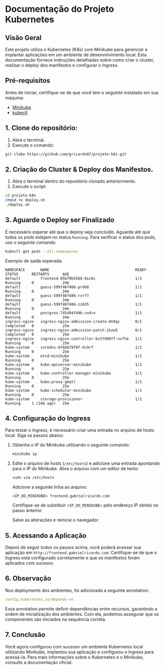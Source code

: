 # Documentação do Projeto Kubernetes

## Visão Geral

Este projeto utiliza o Kubernetes (K8s) com Minikube para gerenciar e implantar aplicações em um ambiente de desenvolvimento local. Esta documentação fornece instruções detalhadas sobre como criar o cluster, realizar o deploy dos manifestos e configurar o Ingress.

## Pré-requisitos

Antes de iniciar, certifique-se de que você tem o seguinte instalado em sua máquina:

- [Minikube](https://minikube.sigs.k8s.io/docs/start/) 
- [kubectl](https://kubernetes.io/docs/tasks/tools/install-kubectl/) 

## 1. Clone do repositório:

1. Abra o terminal.
2. Execute o comando:

```bash
git clobe https://github.com/gricardo87/projeto-k8s.git
```

## 2. Criação do Cluster & Deploy dos Manifestos.

1. Abra o terminal dentro do repositório clonado anteriormente.
2. Execute o script:

```bash
cd projeto-k8s
chmod +x deploy.sh
./deploy.sh
```

## 3. Aguarde o Deploy ser Finalizado

É necessário esperar até que o deploy seja concluído. Aguarde até que todos os pods estejam no status `Running`. Para verificar o status dos pods, use o seguinte comando:

```bash
kubectl get pods --all-namespaces
```
Exemplo de saída esperada:

```
NAMESPACE       NAME                                       READY   STATUS      RESTARTS      AGE
default         frontend-85bf9b5568-8xc6c                  1/1     Running     0             24m
default         guess-599f46f486-prd68                     1/1     Running     0             24m
default         guess-599f46f486-rvrf7                     1/1     Running     0             24m
default         guess-599f46f486-zz62h                     1/1     Running     0             24m
default         postgres-745494fd46-cn4rx                  1/1     Running     0             24m
ingress-nginx   ingress-nginx-admission-create-m59qs       0/1     Completed   0             25m
ingress-nginx   ingress-nginx-admission-patch-jkzw5        0/1     Completed   0             25m
ingress-nginx   ingress-nginx-controller-bc57996ff-nvftm   1/1     Running     0             25m
kube-system     coredns-6f6b679f8f-dc9rf                   1/1     Running     0             25m
kube-system     etcd-minikube                              1/1     Running     0             25m
kube-system     kube-apiserver-minikube                    1/1     Running     0             25m
kube-system     kube-controller-manager-minikube           1/1     Running     0             25m
kube-system     kube-proxy-gbqtl                           1/1     Running     0             25m
kube-system     kube-scheduler-minikube                    1/1     Running     0             25m
kube-system     storage-provisioner                        1/1     Running     1 (24m ago)   25m
```

## 4. Configuração do Ingress

Para testar o Ingress, é necessário criar uma entrada no arquivo de hosts local. Siga os passos abaixo:

1. Obtenha o IP do Minikube utilizando o seguinte comando:

   ```bash
   minikube ip
   ```

2. Edite o arquivo de hosts (`/etc/hosts`) e adicione uma entrada apontando para o IP do Minikube. Abra o arquivo com um editor de texto:

   ```bash
   sudo vim /etc/hosts
   ```

   Adicione a seguinte linha ao arquivo:

   ```plaintext
   <IP_DO_MINIKUBE> frontend.gabrielricardo.com
   ```

   Certifique-se de substituir `<IP_DO_MINIKUBE>` pelo endereço IP obtido no passo anterior.

   Salve as alterações e reinicie o navegador.

## 5. Acessando a Aplicação

Depois de seguir todos os passos acima, você poderá acessar sua aplicação em `http://frontend.gabrielricardo.com`. Certifique-se de que o Ingress está configurado corretamente e que os manifestos foram aplicados com sucesso.

## 6. Observação

Nos deployments dos ambientes, foi adicionada a seguinte annotation:

```yaml
config.kubernetes.io/depends-on
```

Essa annotation permite definir dependências entre recursos, garantindo a ordem de inicialização dos ambientes. Com ela, podemos assegurar que os componentes são iniciados na sequência correta.

## 7. Conclusão

Você agora configurou com sucesso um ambiente Kubernetes local utilizando Minikube, implantou sua aplicação e configurou o Ingress para acessá-la. Para mais informações sobre o Kubernetes e o Minikube, consulte a documentação oficial.
